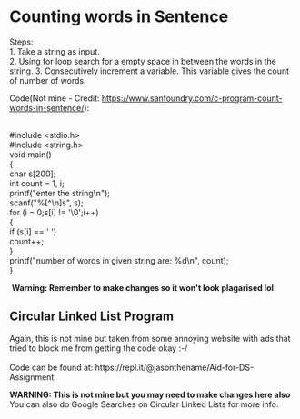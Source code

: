 <h1>Counting words in Sentence</h1>
Steps:<br>1. Take a string as input.<br>
2. Using for loop search for a empty space in between the words in the string.  
3. Consecutively increment a variable. This variable gives the count of number of words.

Code(Not mine -  Credit: https://www.sanfoundry.com/c-program-count-words-in-sentence/): 

<br>#include <stdio.h><br>
#include <string.h><br>
    void main()<br>
    {<br>
    char s[200];<br>
    int count = 1, i;<br>
    printf("enter the string\n");<br>
    scanf("%[^\n]s", s);<br>
    for (i = 0;s[i] != '\0';i++)<br>
    {<br>
    if (s[i] == ' ')<br>
    count++;<br>
    }<br>
    printf("number of words in given string are: %d\n", count);<br>
    }<br>

 &nbsp;**Warning: Remember to make changes so it won't look plagarised lol**
<h2>Circular Linked List Program</h2>
<p>Again, this is not mine but taken from some annoying website with ads that tried to block me from getting the code okay :-/
<br><br> Code can be found at: https://repl.it/@jasonthename/Aid-for-DS-Assignment

**WARNING: This is not mine but you may need to make changes here also**
 <br>You can also do Google Searches on Circular Linked Lists for more info.
